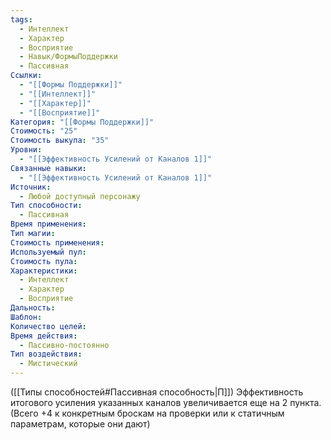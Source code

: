 ```yaml
---
tags:
  - Интеллект
  - Характер
  - Восприятие
  - Навык/ФормыПоддержки
  - Пассивная
Ссылки:
  - "[[Формы Поддержки]]"
  - "[[Интеллект]]"
  - "[[Характер]]"
  - "[[Восприятие]]"
Категория: "[[Формы Поддержки]]"
Стоимость: "25"
Стоимость выкупа: "35"
Уровни:
  - "[[Эффективность Усилений от Каналов 1]]"
Связанные навыки:
  - "[[Эффективность Усилений от Каналов 1]]"
Источник:
  - Любой доступный персонажу
Тип способности:
  - Пассивная
Время применения: 
Тип магии: 
Стоимость применения: 
Используемый пул: 
Стоимость пула: 
Характеристики:
  - Интеллект
  - Характер
  - Восприятие
Дальность: 
Шаблон: 
Количество целей: 
Время действия:
  - Пассивно-постоянно
Тип воздействия:
  - Мистический
---
```

([[Типы способностей#Пассивная способность|П]]) Эффективность итогового усиления указанных каналов увеличивается еще на 2 пункта. (Всего +4 к конкретным броскам на проверки или к статичным параметрам, которые они дают)